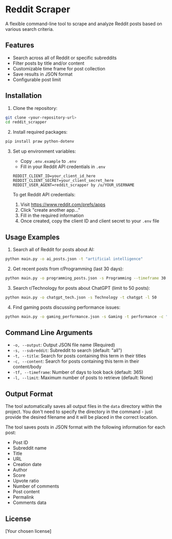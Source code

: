 # Reddit Scraper

A flexible command-line tool to scrape and analyze Reddit posts based on various search criteria.

## Features

- Search across all of Reddit or specific subreddits
- Filter posts by title and/or content
- Customizable time frame for post collection
- Save results in JSON format
- Configurable post limit

## Installation

1. Clone the repository:
```bash
git clone <your-repository-url>
cd reddit_scrapper
```

2. Install required packages:
```bash
pip install praw python-dotenv
```

3. Set up environment variables:
   - Copy `.env.example` to `.env`
   - Fill in your Reddit API credentials in `.env`
   ```
   REDDIT_CLIENT_ID=your_client_id_here
   REDDIT_CLIENT_SECRET=your_client_secret_here
   REDDIT_USER_AGENT=reddit_scrapper by /u/YOUR_USERNAME
   ```

   To get Reddit API credentials:
   1. Visit https://www.reddit.com/prefs/apps
   2. Click "create another app..."
   3. Fill in the required information
   4. Once created, copy the client ID and client secret to your `.env` file

## Usage Examples

1. Search all of Reddit for posts about AI:
```bash
python main.py -o ai_posts.json -t "artificial intelligence"
```

2. Get recent posts from r/Programming (last 30 days):
```bash
python main.py -o programming_posts.json -s Programming --timeframe 30
```

3. Search r/Technology for posts about ChatGPT (limit to 50 posts):
```bash
python main.py -o chatgpt_tech.json -s Technology -t chatgpt -l 50
```

4. Find gaming posts discussing performance issues:
```bash
python main.py -o gaming_performance.json -s Gaming -t performance -c "fps|lag|stuttering"
```

## Command Line Arguments

- `-o, --output`: Output JSON file name (Required)
- `-s, --subreddit`: Subreddit to search (default: "all")
- `-t, --title`: Search for posts containing this term in their titles
- `-c, --content`: Search for posts containing this term in their content/body
- `-tf, --timeframe`: Number of days to look back (default: 365)
- `-l, --limit`: Maximum number of posts to retrieve (default: None)

## Output Format

The tool automatically saves all output files in the `data` directory within the project. You don't need to specify the directory in the command - just provide the desired filename and it will be placed in the correct location.

The tool saves posts in JSON format with the following information for each post:
- Post ID
- Subreddit name
- Title
- URL
- Creation date
- Author
- Score
- Upvote ratio
- Number of comments
- Post content
- Permalink
- Comments data

## License

[Your chosen license]
